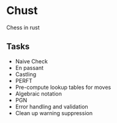 # Chust

Chess in rust

## Tasks

- Naive Check
- En passant
- Castling
- PERFT
- Pre-compute lookup tables for moves
- Algebraic notation
- PGN
- Error handling and validation
- Clean up warning suppression
